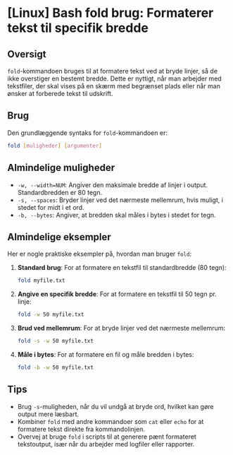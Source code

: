 # [Linux] Bash fold brug: Formaterer tekst til specifik bredde

## Oversigt
`fold`-kommandoen bruges til at formatere tekst ved at bryde linjer, så de ikke overstiger en bestemt bredde. Dette er nyttigt, når man arbejder med tekstfiler, der skal vises på en skærm med begrænset plads eller når man ønsker at forberede tekst til udskrift.

## Brug
Den grundlæggende syntaks for `fold`-kommandoen er:

```bash
fold [muligheder] [argumenter]
```

## Almindelige muligheder
- `-w, --width=NUM`: Angiver den maksimale bredde af linjer i output. Standardbredden er 80 tegn.
- `-s, --spaces`: Bryder linjer ved det nærmeste mellemrum, hvis muligt, i stedet for midt i et ord.
- `-b, --bytes`: Angiver, at bredden skal måles i bytes i stedet for tegn.

## Almindelige eksempler
Her er nogle praktiske eksempler på, hvordan man bruger `fold`:

1. **Standard brug**:
   For at formatere en tekstfil til standardbredde (80 tegn):
   ```bash
   fold myfile.txt
   ```

2. **Angive en specifik bredde**:
   For at formatere en tekstfil til 50 tegn pr. linje:
   ```bash
   fold -w 50 myfile.txt
   ```

3. **Brud ved mellemrum**:
   For at bryde linjer ved det nærmeste mellemrum:
   ```bash
   fold -s -w 50 myfile.txt
   ```

4. **Måle i bytes**:
   For at formatere en fil og måle bredden i bytes:
   ```bash
   fold -b -w 50 myfile.txt
   ```

## Tips
- Brug `-s`-muligheden, når du vil undgå at bryde ord, hvilket kan gøre output mere læsbart.
- Kombiner `fold` med andre kommandoer som `cat` eller `echo` for at formatere tekst direkte fra kommandolinjen.
- Overvej at bruge `fold` i scripts til at generere pænt formateret tekstoutput, især når du arbejder med logfiler eller rapporter.